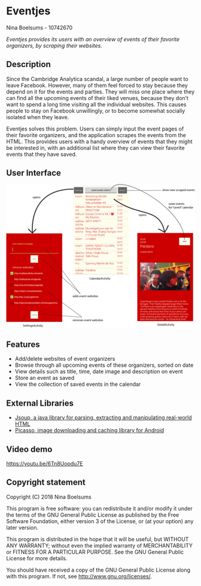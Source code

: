# Eventjes
Nina Boelsums - 10742670

*Eventjes provides its users with an overview of events of their favorite organizers, by scraping their websites.*

## Description

Since the Cambridge Analytica scandal, a large number of people want to leave Facebook. However, many of them feel forced to stay because they depend on it for the events and parties. They will miss one place where they can find all the upcoming events of their liked venues, because they don’t want to spend a long time visiting all the individual websites. This causes people to stay on Facebook unwillingly, or to become somewhat socially isolated when they leave.

Eventjes solves this problem. Users can simply input the event pages of their favorite organizers, and the application scrapes the events from the HTML. This provides users with a handy overview of events that they might be interested in, with an additional list where they can view their favorite events that they have saved. 

## User Interface
![](/doc/finalUI.png)

## Features
-	Add/delete websites of event organizers
-	Browse through all upcoming events of these organizers, sorted on date
-	View details such as title, time, date image and description on event
-	Store an event as saved
-	View the collection of saved events in the calendar

## External Libraries
- [Jsoup,  a java library for parsing, extracting and manipulating real-world HTML](https://jsoup.org/)
- [Picasso, image downloading and caching library for Android](https://square.github.io/picasso/)

## Video demo
https://youtu.be/6Tn8Uopdu7E

## Copyright statement
Copyright (C) 2018  Nina Boelsums

This program is free software: you can redistribute it and/or modify
it under the terms of the GNU General Public License as published by
the Free Software Foundation, either version 3 of the License, or
(at your option) any later version.

This program is distributed in the hope that it will be useful,
but WITHOUT ANY WARRANTY; without even the implied warranty of
MERCHANTABILITY or FITNESS FOR A PARTICULAR PURPOSE.  See the
GNU General Public License for more details.

You should have received a copy of the GNU General Public License
along with this program.  If not, see <http://www.gnu.org/licenses/>.
